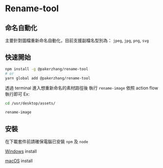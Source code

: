 # Rename-tool

## 命名自動化

主要針對圖檔重新命名自動化，目前支援副檔名型別為： `jpeg`, `jpg`, `png`, `svg`

## 快速開始

```zsh
npm install -g @pakerzhang/rename-tool
# or
yarn global add @pakerzhang/rename-tool
```

透過 terminal 進入想重新命名的素材路徑後 執行 `rename-image` 依照 action flow 執行即可
Ex:

```zsh
cd /usr/desktop/assets/

rename-image
```

## 安裝

在下載套件前請確保電腦已安裝 `npm` 及 `node`

[Windows](https://radixweb.com/blog/installing-npm-and-nodejs-on-windows-and-mac#:~:text=How%20to%20Install%20Node.js%20and%20NPM%20on%20Windows%3F) install

[macOS](https://radixweb.com/blog/installing-npm-and-nodejs-on-windows-and-mac#:~:text=How%20to%20Install%20Node.js%20and%20NPM%20on%20Mac%3F) install
